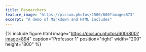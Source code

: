 ```yaml
---
title: Researchers
feature_image: "https://picsum.photos/2560/600?image=873"
excerpt: "A demo of Markdown and HTML includes"
---
```




{% include figure.html image="https://picsum.photos/600/800?image=894" caption="Professor 1" position="right" width="200" height="800" %}
